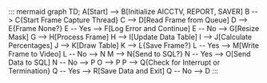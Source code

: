 ::: mermaid
graph TD;
    A[Start] --> B[Initialize AICCTV, REPORT, SAVER]
    B --> C{Start Frame Capture Thread}
    C --> D[Read Frame from Queue]
    D --> E{Frame None?}
    E -- Yes --> F[Log Error and Continue]
    E -- No --> G[Resize Mask]
    G --> H[Process Frame]
    H --> I[Update Data Table]
    I --> J[Calculate Percentages]
    J --> K[Draw Table]
    K --> L{Save Frame?}
    L -- Yes --> M[Write Frame to Video]
    L -- No --> N
    M --> N{Send to SQL?}
    N -- Yes --> O[Send Data to SQL]
    N -- No --> P
    O --> P
    P --> Q{Check for Interrupt or Termination}
    Q -- Yes --> R[Save Data and Exit]
    Q -- No --> D
:::